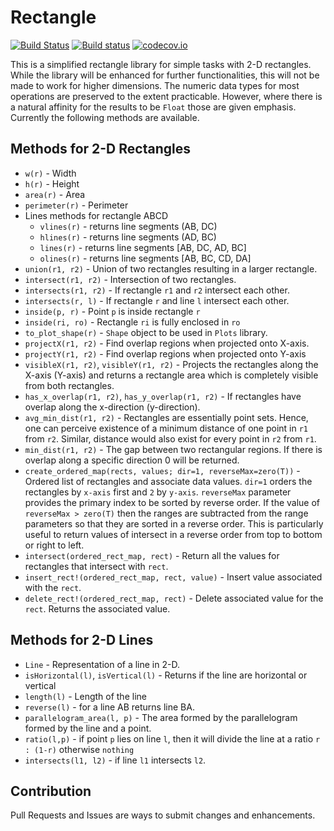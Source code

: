 # Rectangle

[![Build Status](https://travis-ci.org/sambitdash/Rectangle.jl.svg?branch=master)](https://travis-ci.org/sambitdash/Rectangle.jl)
[![Build status](https://ci.appveyor.com/api/projects/status/vt9i3v1mndie7nkw?svg=true)](https://ci.appveyor.com/project/sambitdash/rectangle-jl)
[![codecov.io](http://codecov.io/github/sambitdash/Rectangle.jl/coverage.svg?branch=master)](http://codecov.io/github/sambitdash/Rectangle.jl?branch=master)

This is a simplified rectangle library for simple tasks with 2-D rectangles.
While the library will be enhanced for further functionalities, this will not be made to
work for higher dimensions. The numeric data types for most operations are preserved to the
extent practicable. However, where there is a natural affinity for the results to be `Float`
those are given emphasis. Currently the following methods are available.

## Methods for 2-D Rectangles

* `w(r)` - Width
* `h(r)` - Height
* `area(r)` - Area
* `perimeter(r)` - Perimeter
* Lines methods for rectangle ABCD
  * `vlines(r)` - returns line segments (AB, DC)
  * `hlines(r)` - returns line segments (AD, BC)
  * `lines(r)`  - returns line segments [AB, DC, AD, BC]
  * `olines(r)` - returns line segments [AB, BC, CD, DA]
* `union(r1, r2)` - Union of two rectangles resulting in a larger rectangle.
* `intersect(r1, r2)` - Intersection of two rectangles.
* `intersects(r1, r2)` - If rectangle `r1` and `r2` intersect each other.
* `intersects(r, l)` - If rectangle `r` and line `l` intersect each other.
* `inside(p, r)` - Point `p` is inside rectangle `r`
* `inside(ri, ro)` - Rectangle `ri` is fully enclosed in `ro`
* `to_plot_shape(r)` - `Shape` object to be used in `Plots` library.
* `projectX(r1, r2)` - Find overlap regions when projected onto X-axis.
* `projectY(r1, r2)` - Find overlap regions when projected onto Y-axis
* `visibleX(r1, r2)`, `visibleY(r1, r2)` - Projects the rectangles along the X-axis
(Y-axis) and returns a rectangle area which is completely visible from both rectangles.
* `has_x_overlap(r1, r2)`, `has_y_overlap(r1, r2)` - If rectangles have overlap along the
x-direction (y-direction).
* `avg_min_dist(r1, r2)` - Rectangles are essentially point sets. Hence, one can
perceive existence of a minimum distance of one point in `r1` from `r2`. Similar, distance
would also exist for every point in `r2` from `r1`.
* `min_dist(r1, r2)` - The gap between two rectangular regions. If there is overlap along a
specific direction 0 will be returned.
* `create_ordered_map(rects, values; dir=1, reverseMax=zero(T))` - Ordered list of
  rectangles and associate data values. `dir=1` orders the rectangles
  by `x-axis` first and `2` by `y-axis`. `reverseMax` parameter provides the primary index
  to be sorted by reverse order. If the value of `reverseMax > zero(T)` then the ranges are
  subtracted from the range parameters so that they are sorted in a reverse order. This is 
  particularly useful to return values of intersect in a reverse order from top to bottom 
  or right to left.
* `intersect(ordered_rect_map, rect)` - Return all the values for rectangles that intersect
with `rect`.
* `insert_rect!(ordered_rect_map, rect, value)` - Insert value associated with the `rect`.
* `delete_rect!(ordered_rect_map, rect)` - Delete associated value for the `rect`. Returns
the associated value.

## Methods for 2-D Lines

* `Line` - Representation of a line in 2-D.
* `isHorizontal(l)`, `isVertical(l)` - Returns if the line are horizontal or vertical
* `length(l)` - Length of the line
* `reverse(l)` - for a line AB returns line BA.
* `parallelogram_area(l, p)` - The area formed by the parallelogram formed by the line and
a point.
* `ratio(l,p)` - if point `p` lies on line `l`, then it will divide the line at a ratio 
`r : (1-r)` otherwise `nothing`
* `intersects(l1, l2)` - if line `l1` intersects `l2`. 

## Contribution

Pull Requests and Issues are ways to submit changes and enhancements.
